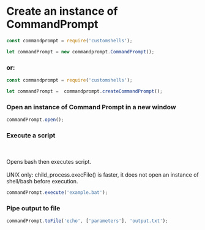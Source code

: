 # Create an instance of CommandPrompt

```js
const commandprompt = require('customshells');

let commandPrompt = new commandprompt.CommandPrompt();
```

### or:

```js
const commandprompt = require('customshells');

let commandPrompt =  commandprompt.createCommandPrompt();
```

### Open an instance of Command Prompt in a new window

```js
commandPrompt.open();
```

### Execute a script
<br><br>
Opens bash then executes script.
<br><br>
UNIX only: child_process.execFile() is faster, it does not open an instance of shell/bash before execution.

```js
commandPrompt.execute('example.bat');
```

### Pipe output to file

```js
commandPrompt.toFile('echo', ['parameters'], 'output.txt');
```
